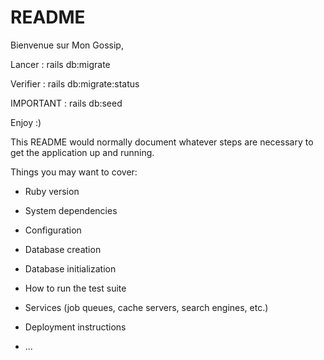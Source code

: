 # README

Bienvenue sur Mon Gossip,

Lancer : rails db:migrate

Verifier : rails db:migrate:status

IMPORTANT : rails db:seed

Enjoy :)



This README would normally document whatever steps are necessary to get the
application up and running.

Things you may want to cover:

* Ruby version

* System dependencies

* Configuration

* Database creation

* Database initialization

* How to run the test suite

* Services (job queues, cache servers, search engines, etc.)

* Deployment instructions

* ...
